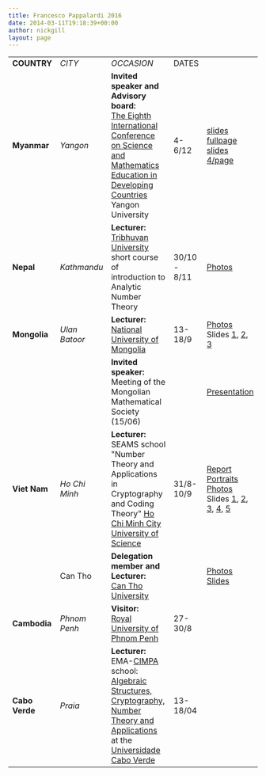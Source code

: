 ```yaml
---
title: Francesco Pappalardi 2016
date: 2014-03-11T19:18:39+00:00
author: nickgill
layout: page
---
```


<table>
<tr><td><b>COUNTRY</b><td><i>CITY</i>
<td><i>OCCASION</i><td>DATES<td>

<tr><td><b>Myanmar<td><i>Yangon<td><b>Invited speaker and Advisory board:</b><br>
<a href="http://www.mathsmyanmar.org/conference/conference.htm">The Eighth International Conference on
Science and Mathematics Education in Developing Countries</a>
Yangon University<td> 4-6/12<td>
<a href="http://www.mat.uniroma3.it/users/pappa/missions/slides/Yangon_2015.pdf">slides fullpage</a><br>
<a href="http://www.mat.uniroma3.it/users/pappa/missions/slides/Yangon_2015_4p.pdf">slides 4/page</a>

<tr><td><b>Nepal<td><i>Kathmandu</i><td><b>Lecturer:</b><br><a href="http://tribhuvan-university.edu.np/">Tribhuvan University</a><br>
short course of introduction to Analytic Number Theory<td>
30/10 - 8/11<td><a href="http://www.mat.uniroma3.it/users/pappa/missions/photo/15_NEPAL/">Photos</a>

<tr><td><b>Mongolia<td>
<i>Ulan Batoor<td><b>Lecturer:</b><br>
<a href="http://www.num.edu.mn/">National University of Mongolia</a><td>13-18/9<td>
<a href="http://www.mat.uniroma3.it/users/pappa/missions/photo/15_MONGOLIA/">Photos</a><br>Slides
<a href="http://www.mat.uniroma3.it/users/pappa/missions/slides/NUM1_2015.pdf">1</a>,
<a href="http://www.mat.uniroma3.it/users/pappa/missions/slides/NUM2_2015.pdf">2</a>,
<a href="http://www.mat.uniroma3.it/users/pappa/missions/slides/NUM3_2015.pdf">3</a>
<tr><td><td><td><b>Invited speaker:</b><br>Meeting of the Mongolian Mathematical Society (15/06)
<td><td>
<a href="http://www.mat.uniroma3.it/users/pappa/missions/slides/ICTP_UMI_INDAM.pdf">Presentation</a>

<tr><td><b>Viet Nam<td>
<i>Ho Chi Minh<td><b>Lecturer:</b><br> <a ref="https://www.math.uni-bielefeld.de/~dhoang/seams15/">SEAMS school "Number Theory and Applications in Cryptography and Coding Theory"</a>
<a href="http://www.hcmus.edu.vn/">Ho Chi Minh City University of Science</a><br>
<td>31/8-10/9<td>
<a href="http://www.mat.uniroma3.it/users/pappa/missions/reports/2015_Saigon_MIUR.pdf">Report</a><br>
<a href="http://www.mat.uniroma3.it/users/pappa/missions/albums/SEAMS2015/">Portraits</a><br>
<a href="http://www.mat.uniroma3.it/users/pappa/missions/photo/15_VIETNAM/HCM/">Photos</a><br>Slides
<a href="http://www.mat.uniroma3.it/users/pappa/missions/slides/HCMC_2015_1.pdf">1</a>,
<a href="http://www.mat.uniroma3.it/users/pappa/missions/slides/HCMC_2015_2.pdf">2</a>,
<a href="http://www.mat.uniroma3.it/users/pappa/missions/slides/HCMC_2015_3.pdf">3</a>,
<a href="http://www.mat.uniroma3.it/users/pappa/missions/slides/HCMC_2015_4.pdf">4</a>,
<a href="http://www.mat.uniroma3.it/users/pappa/missions/slides/HCMC_2015_5.pdf">5</a>
<tr><td><td>Can Tho<td><b>Delegation member and Lecturer:</b><br>
<a href="http://www.ctu.edu.vn/en/">Can Tho University</a><td><td><a href="http://www.mat.uniroma3.it/users/pappa/missions/photo/15_VIETNAM/CANTHO/">Photos</a><br><a href="http://www.mat.uniroma3.it/users/pappa/missions/slides/Can_Tho_September_2015.pdf">Slides</a>

<tr><td><b>Cambodia<td>
<i>Phnom Penh<td><b>Visitor:</b><br>
<a href="http://www.rupp.edu.kh/">Royal University of Phnom Penh</a><td>27-30/8

<tr><td><b>Cabo Verde<td>
<i>Praia<td><b>Lecturer:</b><br>EMA-<a href="http://www.cimpa-icpam.org">CIMPA</a> school: 
<a href="http://webusers.imj-prg.fr/~patrick.le-meur/EMA/ema.php">Algebraic Structures, Cryptography, Number Theory and Applications</a> 
at the <a href="http://www.unicv.edu.cv/">Universidade Cabo Verde</a>
<td>13-18/04<td>



